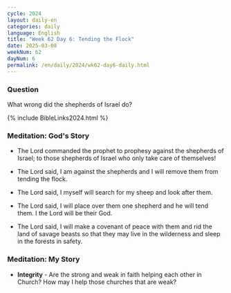 ```yaml
---
cycle: 2024
layout: daily-en
categories: daily
language: English
title: "Week 62 Day 6: Tending the Flock"
date: 2025-03-08
weekNum: 62
dayNum: 6
permalink: /en/daily/2024/wk62-day6-daily.html
---
```


### Question     
What wrong did the shepherds of Israel do?

{% include BibleLinks2024.html %}

### Meditation: God's Story   
+ The Lord commanded the prophet to prophesy against the shepherds of Israel; to those shepherds of Israel who only take care of themselves! 

+ The Lord said, I am against the shepherds and I will remove them from tending the flock. 

+ The Lord said, I myself will search for my sheep and look after them. 

+ The Lord said, I will place over them one shepherd and he will tend them. I the Lord will be their God. 

+ The Lord said, I will make a covenant of peace with them and rid the land of savage beasts so that they may live in the wilderness and sleep in the forests in safety. 

### Meditation: My Story   
+ **Integrity** - Are the strong and weak in faith helping each other in Church? How may I help those churches that are weak? 
